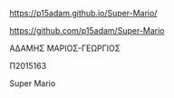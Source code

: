 https://p15adam.github.io/Super-Mario/

https://github.com/p15adam/Super-Mario

ΑΔΑΜΗΣ ΜΑΡΙΟΣ-ΓΕΩΡΓΙΟΣ

Π2015163

Super Mario
